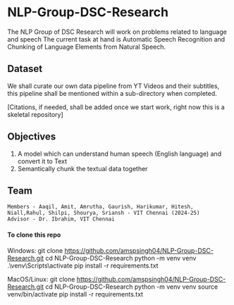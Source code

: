 # NLP-Group-DSC-Research
The NLP Group of DSC Research will work on problems related to language and speech The current task at hand is
Automatic Speech Recognition and Chunking of Language Elements from Natural Speech.

## Dataset
We shall curate our own data pipeline from YT Videos and their subtitles, this pipeline shall be mentioned within a sub-directory when completed. 

[Citations, if needed, shall be added once we start work, right now this is a skeletal repository]

## Objectives 
1. A model which can understand human speech (English language) and convert it to Text
2. Semantically chunk the textual data together


## Team 
    Members - Aaqil, Amit, Amrutha, Gaurish, Harikumar, Hitesh, Niall,Rahul, Shilpi, Shourya, Sriansh - VIT Chennai (2024-25)
    Advisor - Dr. Ibrahim, VIT Chennai


#### To clone this repo
Windows:
        git clone https://github.com/amspsingh04/NLP-Group-DSC-Research.git
        cd NLP-Group-DSC-Research
        python -m venv venv
        .\venv\Scripts\activate
        pip install -r requirements.txt

MacOS/Linux:
        git clone https://github.com/amspsingh04/NLP-Group-DSC-Research.git
        cd NLP-Group-DSC-Research
        python -m venv venv
        source venv/bin/activate
        pip install -r requirements.txt